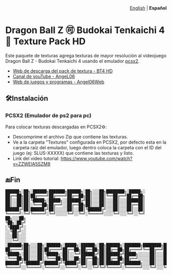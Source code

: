 <div align="right">
  <a href="README.md">English</a> | <b>Español</b>
</div>

# Dragon Ball Z 🉑 Budokai Tenkaichi 4 🐉 Texture Pack HD
Este paquete de texturas agrega texturas de mayor resolución al videojuego Dragon Ball Z - Budokai Tenkaichi 4 usando el emulador [pcsx2](https://pcsx2.net/).
- [Web de descarga del pack de textura - BT4 HD](https://angel06a.github.io/BT4-HD/)
- [Canal de youTube - AngeL06](https://www.youtube.com/@AngeL06-p7v)
- [Web de juegos y programas - Angel06Web](https://angel06a.github.io/Angel06Web/)
## 🛠️Instalación
### PCSX2 (Emulador de ps2 para pc)
Para colocar texturas descargadas en PCSX2⚙️:
- Descomprime el archivo Zip que contiene las texturas.
- Ve a la carpeta "Textures" configurada en PCSX2, por defecto esta en la carpeta raíz del emulador, luego dentro coloca la carpeta con el ID del juego (ej: SLUS-XXXXX) que contiene las texturas y listo.
- Link del video tutorial: https://www.youtube.com/watch?v=ZZWElA5SZM8
## 🔚Fin
```
██████╗░██╗░██████╗███████╗██████╗░██╗░░░██╗████████╗░█████╗░
██╔══██╗██║██╔════╝██╔════╝██╔══██╗██║░░░██║╚══██╔══╝██╔══██╗
██║░░██║██║╚█████╗░█████╗░░██████╔╝██║░░░██║░░░██║░░░███████║
██║░░██║██║░╚═══██╗██╔══╝░░██╔══██╗██║░░░██║░░░██║░░░██╔══██║
██████╔╝██║██████╔╝██║░░░░░██║░░██║╚██████╔╝░░░██║░░░██║░░██║
╚═════╝░╚═╝╚═════╝░╚═╝░░░░░╚═╝░░╚═╝░╚═════╝░░░░╚═╝░░░╚═╝░░╚═╝
██╗░░░██╗
╚██╗░██╔╝
░╚████╔╝░
░░╚██╔╝░░
░░░██║░░░
░░░╚═╝░░░
░██████╗██╗░░░██╗░██████╗░█████╗░██████╗░██╗██████╗░███████╗████████╗███████╗
██╔════╝██║░░░██║██╔════╝██╔══██╗██╔══██╗██║██╔══██╗██╔════╝╚══██╔══╝██╔════╝
╚█████╗░██║░░░██║╚█████╗░██║░░╚═╝██████╔╝██║██████╦╝█████╗░░░░░██║░░░█████╗░░
░╚═══██╗██║░░░██║░╚═══██╗██║░░██╗██╔══██╗██║██╔══██╗██╔══╝░░░░░██║░░░██╔══╝░░
██████╔╝╚██████╔╝██████╔╝╚█████╔╝██║░░██║██║██████╦╝███████╗░░░██║░░░███████╗
╚═════╝░░╚═════╝░╚═════╝░░╚════╝░╚═╝░░╚═╝╚═╝╚═════╝░╚══════╝░░░╚═╝░░░╚══════╝
```

